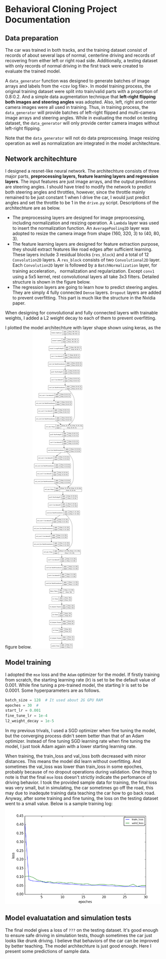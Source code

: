 # Behavioral Cloning Project Documentation

## Data preparation

The car was trained in both tracks, and the training dataset consist of records of about several laps of normal, centerline driving and records of recovering from either left or right road side. Additionally, a testing dataset with only records of normal driving in the first track were created to evaluate the trained model. 

A `data_generator` function was designed to generate batches of image arrays and labels from the \<csv log file\>. In model training process, the original training dataset were split into train/valid parts with a proportion of 0.8:0.2. And a simple data augmentation technique that **left-right flipping both images and steering angles** was adopted. Also, left, right and center camera images were all used in training. Thus, in training process, the `data_generator` will provide batches of left-right flipped and multi-camera image arrays and steering angles. While in evaluating the model on testing dataset, the `data_generator` will only provide center camera images without left-right flipping.

Note that the `data_generator` will not do data preprocessing. Image resizing operation as well as normalization are integrated in the model architechture.

## Network architechture

I designed a resnet-like neural network. The architechture consists of three major parts, **preprocessing layers, feature learning layers and regression layers**. The input features are just image arrays, and the output preditions are steering angles. I should have tried to modify the network to predict both steering angles and throttles, however, since the throttle mainly remained to be just constant 1 when I drive the car, I would just predict angles and set the throttle to be 1 in the `drive.py` script. Descriptions of the architechture are as below.

- The preprocessing layers are designed for image preprocessing, including normalization and resizing operation. A `Lambda` layer was used to insert the normalization function. An `AveragePooling2D` layer was adopted to resize the camera image from shape (160, 320, 3) to (40, 80, 3).
- The feature learning layers are designed for feature extraction purpose, they should extract features like road edges after sufficient learning. These layers include 3 residual blocks (`res_block`) and a total of 12 `Convolution2D` layers. A `res_block` consists of two `Convolutional2D` layer. Each `Convolution2D` layer is followed by a `BatchNormalization` layer, for training acceleration， normalization and regularization. Except `conv1` using a 5x5 kernel, rest convolutional layers all take 3x3 filters. Detailed structure is shown in the figure below.
- The regression layers are going to learn how to predict steering angles. They are simply 4 fully connected `Dense` layers. `Dropout` layers are added to prevent overfitting. This part is much like the structure in the Nvidia paper.

When designing for convolutional and fully connected layers with trainable weights, I added a L2 weight decay to each of them to prevent overfitting. 

I plotted the model architechture with layer shape shown using keras, as the figure below.
![Model architechture](model.png)

## Model training

I adopted the `mse` loss and the `Adam` optimizer for the model. If firstly training from scratch, the starting learning rate (lr) is set to be the default value of 0.001. While fine tuning a pre-trained model, the starting lr is set to be 0.0001.
Some hyperparameters are as follows.
```python
batch_size = 128  # It used about 2G GPU RAM
epoches = 30  # 
start_lr = 0.001
fine_tune_lr = 1e-4
l2_weight_decay = 1e-5
```
In my previous trivals, I used a SGD optimizer when fine tuning the model, but the converging process didn't seem better than that of an Adam optimizer. Instead of fine tuning SGD learning rate when fine tuning the model, I just took Adam again with a lower starting learning rate.

When training, the train_loss and val_loss both decreased with minor distances. This means the model did learn without overfitting. And sometimes the val_loss was lower than train_loss in some epoches, probably because of no dropout operations during validation. One thing to note is that the final `mse` loss doesn't strictly indicate the perfomance of driving behavior. I took the provided sample data for training, the final loss was very small, but in simulating, the car sometimes go off the road, this may due to inadequte training data teaching the car how to go back road. Anyway, after some training and fine tuning, the loss on the testing dataset went to a small value. Below is a sample training log: ![training_log](log.png)

## Model evaluatation and simulation tests

The final model gives a loss of `???` on the testing dataset. It's good enough to ensure safe driving in simulation tests, though sometimes the car just looks like drunk driving. I believe that behaviors of the car can be improved by better teaching. The model architechture is just good enough. Here I present some predictions of sample data.
